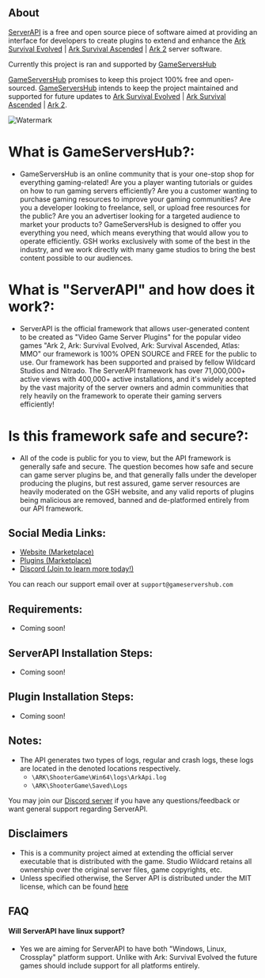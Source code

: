 ## About

[ServerAPI](https://gameservershub.com/forums/resources/ark-server-api.12) is a free and open source piece of software aimed at providing an interface for developers to create plugins to extend and enhance the [Ark Survival Evolved](https://store.steampowered.com/app/346110/ARK_Survival_Evolved/) | [Ark Survival Ascended](https://store.steampowered.com/app/346110/ARK_Survival_Evolved/) | [Ark 2](https://store.steampowered.com/app/2050420/ARK_2/) server software.

Currently this project is ran and supported by [GameServersHub](https://gameservershub.com/forums)

[GameServersHub](https://gameservershub.com/forums) promises to keep this project 100% free and open-sourced. [GameServersHub](https://gameservershub.com/forums) intends to keep the project maintained and supported for future updates to [Ark Survival Evolved](https://store.steampowered.com/app/346110/ARK_Survival_Evolved/) | [Ark Survival Ascended](https://store.steampowered.com/app/346110/ARK_Survival_Evolved/) | [Ark 2](https://store.steampowered.com/app/2050420/ARK_2/).

![Watermark](https://cdn.discordapp.com/attachments/997658950038204506/1151949832664121424/twitch-banner.png)

# What is GameServersHub?:
- GameServersHub is an online community that is your one-stop shop for everything gaming-related! Are you a player wanting tutorials or guides on how to run gaming servers efficiently? Are you a customer wanting to purchase gaming resources to improve your gaming communities? Are you a developer looking to freelance, sell, or upload free resources for the public? Are you an advertiser looking for a targeted audience to market your products to? GameServersHub is designed to offer you everything you need, which means everything that would allow you to operate efficiently. GSH works exclusively with some of the best in the industry, and we work directly with many game studios to bring the best content possible to our audiences.

# What is "ServerAPI" and how does it work?:
- ServerAPI is the official framework that allows user-generated content to be created as "Video Game Server Plugins" for the popular video games "Ark 2, Ark: Survival Evolved, Ark: Survival Ascended, Atlas: MMO" our framework is 100% OPEN SOURCE and FREE for the public to use. Our framework has been supported and praised by fellow Wildcard Studios and Nitrado. The ServerAPI framework has over 71,000,000+ active views with 400,000+ active installations, and it's widely accepted by the vast majority of the server owners and admin communities that rely heavily on the framework to operate their gaming servers efficiently!

# Is this framework safe and secure?:
- All of the code is public for you to view, but the API framework is generally safe and secure. The question becomes how safe and secure can game server plugins be, and that generally falls under the developer producing the plugins, but rest assured, game server resources are heavily moderated on the GSH website, and any valid reports of plugins being malicious are removed, banned and de-platformed entirely from our API framework.

## Social Media Links:
- [Website (Marketplace)](https://gameservershub.com/forums/)
- [Plugins (Marketplace)](https://gameservershub.com/forums/resources/)
- [Discord (Join to learn more today!)](https://discord.gg/gsh)

You can reach our support email over at `support@gameservershub.com`

## Requirements:

- Coming soon!

## ServerAPI Installation Steps:

- Coming soon!

## Plugin Installation Steps:

- Coming soon!

## Notes:
- The API generates two types of logs, regular and crash logs, these logs are located in the denoted locations respectively.
  - `\ARK\ShooterGame\Win64\logs\ArkApi.log`
  - `\ARK\ShooterGame\Saved\Logs`

You may join our [Discord server](https://discord.gg/gsh) if you have any questions/feedback or want general support regarding ServerAPI.

## Disclaimers

- This is a community project aimed at extending the official server executable that is distributed with the game. Studio Wildcard retains all ownership over the original server files, game copyrights, etc.
- Unless specified otherwise, the Server API is distributed under the MIT license, which can be found [here](LICENSE.TXT)

## FAQ

#### Will ServerAPI have linux support?

- Yes we are aiming for ServerAPI to have both "Windows, Linux, Crossplay" platform support. Unlike with Ark: Survival Evolved the future games should include support for all platforms entirely.
